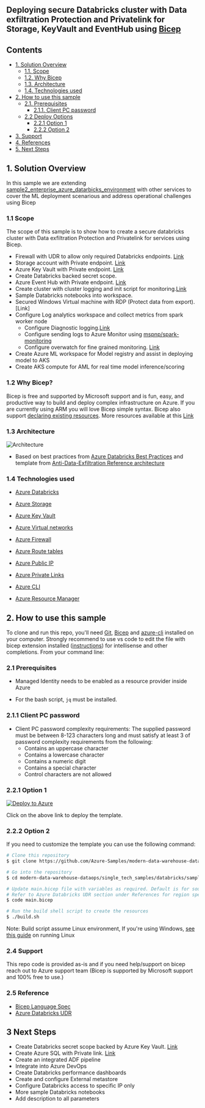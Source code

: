## Deploying secure Databricks cluster with Data exfiltration Protection and Privatelink for Storage, KeyVault and EventHub using <a href="https://docs.microsoft.com/en-us/azure/azure-resource-manager/bicep/overview" target="_blank">Bicep </a> <!-- omit in toc -->

## Contents <!-- omit in toc -->

- [1. Solution Overview](#1-solution-overview)
  - [1.1. Scope](#11-scope)
  - [1.2. Why Bicep](#12-why-bicep)
  - [1.3. Architecture](#13-architecture)
  - [1.4. Technologies used](#14-technologies-used)
- [2. How to use this sample](#2-how-to-use-this-sample)
  - [2.1. Prerequisites](#21-prerequisites)
    - [2.1.1. Client PC password](#211-client-pc-password)
  - [2.2 Deploy Options](#22-deploy-options)
    - [2.2.1 Option 1](#221-option-1)
    - [2.2.2 Option 2](#222-options-2)
- [3. Support](#3-support)
- [4. References](#4-references)
- [5. Next Steps](#5-next-steps)

## 1. Solution Overview

In this sample we are extending [sample2_enterprise_azure_datarbicks_environment](https://github.com/Azure-Samples/modern-data-warehouse-dataops/tree/single-tech/databricks_all_in_one/single_tech_samples/databricks/sample2_enterprise_azure_databricks_environment) with other services to cover the ML deployment scenarious and address operational challenges using Bicep

### 1.1 Scope

The scope of this sample is to show how to create a secure databricks cluster with Data exfiltration Protection and Privatelink for services using Bicep.

- Firewall with UDR to allow only required Databricks endpoints. [Link](https://docs.microsoft.com/en-us/azure/virtual-network/manage-network-security-group)
- Storage account with Private endpoint. [Link](https://docs.microsoft.com/en-us/azure/storage/common/storage-private-endpoints)
- Azure Key Vault with Private endpoint. [Link](https://docs.microsoft.com/en-us/azure/private-link/private-endpoint-overview)
- Create Databricks backed secret scope.
- Azure Event Hub with Private endpoint. [Link](https://docs.microsoft.com/en-us/azure/event-hubs/private-link-service)
- Create cluster with cluster logging and init script for monitoring.[Link](https://docs.microsoft.com/en-us/azure/databricks/clusters/init-scripts)
- Sample Databricks notebooks into workspace.
- Secured Windows Virtual machine with RDP (Protect data from export).[Link]
- Configure Log analytics workspace and collect metrics from spark worker node
  - Configure Diagnostic logging.[Link](https://docs.microsoft.com/en-us/azure/databricks/administration-guide/account-settings/azure-diagnostic-logs)
  - Configure sending logs to Azure Monitor using [mspnp/spark-monitoring](https://github.com/mspnp/spark-monitoring)
  - Configure overwatch for fine grained monitoring. [Link](https://databrickslabs.github.io/overwatch/)
- Create Azure ML workspace for Model registry and assist in deploying model to AKS
- Create AKS compute for AML for real time model inference/scoring

### 1.2 Why Bicep?

Bicep is free and supported by Microsoft support and is fun, easy, and productive way to build and deploy complex infrastructure on Azure. If you are currently using ARM you will love Bicep simple syntax. Bicep also support [declaring existing resources](https://docs.microsoft.com/en-us/azure/azure-resource-manager/bicep/resource-declaration?tabs=azure-powershell#reference-existing-resources).
More resources available at this [Link](https://docs.microsoft.com/en-us/azure/azure-resource-manager/bicep/overview#benefits-of-bicep-versus-other-tools)

### 1.3 Architecture

![Architecture](https://raw.githubusercontent.com/lordlinus/databricks-all-in-one-bicep-template/main/Architecture.jpg)

- Based on best practices from <a href="https://github.com/Azure/AzureDatabricksBestPractices/blob/master/toc.md">Azure Databricks Best Practices</a> and template from <a href="https://github.com/Azure-Samples/modern-data-warehouse-dataops/tree/main/single_tech_samples/databricks/sample2_enterprise_azure_databricks_environment">Anti-Data-Exfiltration Reference architecture</a>

### 1.4 Technologies used

- [Azure Databricks](https://azure.microsoft.com/en-au/free/databricks/)

- [Azure Storage](https://azure.microsoft.com/en-au/services/storage/data-lake-storage/)
- [Azure Key Vault](https://azure.microsoft.com/en-au/services/key-vault/)
- [Azure Virtual networks](https://docs.microsoft.com/en-us/azure/virtual-network/virtual-networks-overview)
- [Azure Firewall](https://docs.microsoft.com/en-us/azure/firewall/overview)
- [Azure Route tables](https://docs.microsoft.com/en-us/azure/virtual-network/manage-route-table)
- [Azure Public IP](https://docs.microsoft.com/en-us/azure/virtual-network/public-ip-addresses)
- [Azure Private Links](https://docs.microsoft.com/en-us/azure/private-link/private-link-overview)
- [Azure CLI](https://docs.microsoft.com/en-us/cli/azure/)
- [Azure Resource Manager](https://docs.microsoft.com/en-us/azure/azure-resource-manager/management/overview)

## 2. How to use this sample

To clone and run this repo, you'll need [Git](https://git-scm.com), [Bicep](https://github.com/Azure/bicep/blob/main/docs/installing.md) and [azure-cli](https://docs.microsoft.com/en-us/cli/azure/install-azure-cli) installed on your computer. Strongly recommend to use vs code to edit the file with bicep extension installed ([instructions](https://marketplace.visualstudio.com/items?itemName=ms-azuretools.vscode-bicep)) for intellisense and other completions.
From your command line:

### 2.1 Prerequisites

- Managed Identity needs to be enabled as a resource provider inside Azure

- For the bash script, `jq` must be installed.

### 2.1.1 Client PC password

- Client PC password complexity requirements:
The supplied password must be between 8-123 characters long and must satisfy at least 3 of password complexity requirements from the following:
  - Contains an uppercase character
  - Contains a lowercase character
  - Contains a numeric digit
  - Contains a special character
  - Control characters are not allowed

### 2.2.1 Option 1

[![Deploy to Azure](https://aka.ms/deploytoazurebutton)](https://portal.azure.com/#create/Microsoft.Template/uri/https%3A%2F%2Fraw.githubusercontent.com%2Flordlinus%2Fdatabricks-all-in-one-bicep-template%2Fmain%2Fazuredeploy.json)

Click on the above link to deploy the template.

### 2.2.2 Option 2

If you need to customize the template you can use the following command:

```bash
# Clone this repository
$ git clone https://github.com/Azure-Samples/modern-data-warehouse-dataops.git

# Go into the repository
$ cd modern-data-warehouse-dataops/single_tech_samples/databricks/sample5_databricks_all_in_one

# Update main.bicep file with variables as required. Default is for southeastasia region.
# Refer to Azure Databricks UDR section under References for region specific parameters.
$ code main.bicep

# Run the build shell script to create the resources
$ ./build.sh
```

Note: Build script assume Linux environment, If you're using Windows, [see this guide](https://docs.microsoft.com/en-us/windows/wsl/install-win10) on running Linux

### 2.4 Support

This repo code is provided as-is and if you need help/support on bicep reach out to Azure support team (Bicep is supported by Microsoft support and 100% free to use.)

### 2.5 Reference

- [Bicep Language Spec](https://github.com/Azure/bicep/blob/main/docs/spec/bicep.md)
- [Azure Databricks UDR](https://docs.microsoft.com/en-us/azure/databricks/administration-guide/cloud-configurations/azure/udr)

## 3 Next Steps

- Create Databricks secret scope backed by Azure Key Vault. [Link](https://docs.microsoft.com/en-us/azure/databricks/security/secrets/secret-scopes)
- Create Azure SQL with Private link. [Link](https://docs.microsoft.com/en-us/azure/sql/private-link)
- Create an integrated ADF pipeline
- Integrate into Azure DevOps
- Create Databricks performance dashboards
- Create and configure External metastore
- Configure Databricks access to specific IP only
- More sample Databricks notebooks
- Add description to all parameters
